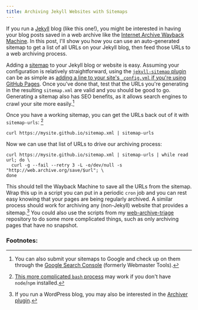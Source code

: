 ```yaml
---
title: Archiving Jekyll Websites with Sitemaps
---
```

If you run a [Jekyll](https://jekyllrb.com/) blog (like this one!), you might be interested in having your blog posts saved in a web archive like the [Internet Archive Wayback Machine](http://web.archive.org/). In this post, I'll show you how you can use an auto-generated sitemap to get a list of all URLs on your Jekyll blog, then feed those URLs to a web archiving process.

Adding a [sitemap](https://en.wikipedia.org/wiki/Site_map) to your Jekyll blog or website is easy. Assuming your configuration is relatively straightforward, using the [`jekyll-sitemap` plugin](https://github.com/jekyll/jekyll-sitemap) can be as simple as [adding a line to your site's `_config.yml` if you're using GitHub Pages](https://help.github.com/articles/sitemaps-for-github-pages/). Once you've done that, test that the URLs you're generating in the resulting `sitemap.xml` are valid and you should be good to go. Generating a sitemap also has SEO benefits, as it allows search engines to crawl your site more easily.[^google]

Once you have a working sitemap, you can get the URLs back out of it with `sitemap-urls`: [^bash]

    curl https://mysite.github.io/sitemap.xml | sitemap-urls

Now we can use that list of URLs to drive our archiving process:

    curl https://mysite.github.io/sitemap.xml | sitemap-urls | while read url; do \
      curl -g --fail --retry 3 -L -o/dev/null -s "http://web.archive.org/save/$url"; \
    done

This should tell the Wayback Machine to save all the URLs from the sitemap. Wrap this up in a script you can put in a periodic `cron` job and you can rest easy knowing that your pages are being regularly archived. A similar process should work for archiving any (non-Jekyll) website that provides a sitemap.[^wordpress] You could also use the scripts from my [web-archive-triage](https://github.com/ryanfb/web-archive-triage) repository to do some more complicated things, such as only archiving pages that have no snapshot.

### Footnotes:

[^google]: You can also submit your sitemaps to Google and check up on them through the [Google Search Console](https://www.google.com/webmasters/tools/home?hl=en) (formerly Webmaster Tools).
[^bash]: [This more complicated `bash` process](http://infoheap.com/bash-extract-urls-from-xml-sitemap/) may work if you don't have `node`/`npm` installed.
[^wordpress]: If you run a WordPress blog, you may also be interested in the [Archiver plugin](https://wptavern.com/new-archiver-wordpress-plugin-auto-generates-wayback-machine-snapshots).
